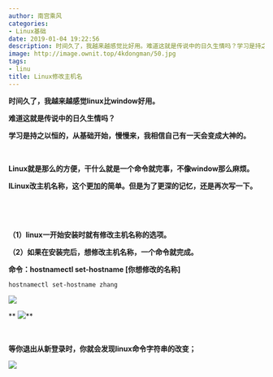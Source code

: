 ```yaml
---
author: 南宫乘风
categories:
- Linux基础
date: 2019-01-04 19:22:56
description: 时间久了，我越来越感觉比好用。难道这就是传说中的日久生情吗？学习是持之以恒的，从基础开始，慢慢来，我相信自己有一天会变成大神的。就是那么的方便，干什么就是一个命令就完事，不像那么麻烦。改主机名称，这个。。。。。。。
image: http://image.ownit.top/4kdongman/50.jpg
tags:
- linu
title: Linux修改主机名
---
```


<!--more-->

**时间久了，我越来越感觉linux比window好用。**

**难道这就是传说中的日久生情吗？**

**学习是持之以恒的，从基础开始，慢慢来，我相信自己有一天会变成大神的。**

 

**Linux就是那么的方便，干什么就是一个命令就完事，不像window那么麻烦。**

**lLinux改主机名称，这个更加的简单。但是为了更深的记忆，还是再次写一下。**

 

 

**（1）linux一开始安装时就有修改主机名称的选项。**

**（2）如果在安装完后，想修改主机名称，一个命令就完成。**

**命令：hostnamectl set-hostname \[你想修改的名称\]**

```
hostnamectl set-hostname zhang
```

**![](http://image.ownit.top/csdn/20190104182515502.png)**

** ![](http://image.ownit.top/csdn/20190104191529175.png)**

 

**等你退出从新登录时，你就会发现linux命令字符串的改变；**

**![](http://image.ownit.top/csdn/20190104192224721.png)**